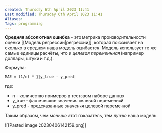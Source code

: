 ```yaml
---
created: Thursday 6th April 2023 11:41
Last modified: Thursday 6th April 2023 11:41
Aliases: 
Tags: programming
---
```


**Средняя абсолютная ошибка** - это метрика производительности оценки [[Модель регрессии|регрессии]], которая показывает на сколько в среднем наша модель ошибается. Модель использует те же самые единицы расчёты, что и *целевая переменнная* (например доллары, штуки и т.д.).

Формула:
```
MAE = (1/n) * ∑|y_true - y_pred|
```
где:
-   n - количество примеров в тестовом наборе данных
-   y_true - фактические значения целевой переменной
-   y_pred - предсказанные значения целевой переменной

Таким образом, чем *меньше* этот показатель, тем *лучше* наша модель.

![[Pasted image 20230406142159.png]]